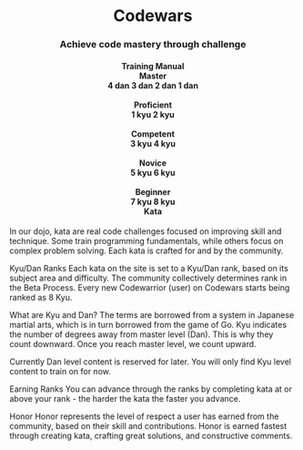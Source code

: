 <h1 align="center">Codewars</h1>

<h3 align="center">Achieve code mastery through challenge</h3>

<h4 align="center">Training Manual<br />
Master<br />
4 dan
3 dan
2 dan
1 dan<br />
<br />
Proficient<br />
1 kyu
2 kyu<br />
<br />
Competent<br />
3 kyu
4 kyu<br />
<br />
Novice<br />
5 kyu
6 kyu<br />
<br />
Beginner<br />
7 kyu
8 kyu<br />
Kata</h4>
In our dojo, kata are real code challenges focused on improving skill and technique. Some train programming fundamentals, while others focus on complex problem solving. Each kata is crafted for and by the community.

Kyu/Dan Ranks
Each kata on the site is set to a Kyu/Dan rank, based on its subject area and difficulty. The community collectively determines rank in the Beta Process. Every new Codewarrior (user) on Codewars starts being ranked as 8 Kyu.

What are Kyu and Dan? The terms are borrowed from a system in Japanese martial arts, which is in turn borrowed from the game of Go. Kyu indicates the number of degrees away from master level (Dan). This is why they count downward. Once you reach master level, we count upward.

Currently Dan level content is reserved for later. You will only find Kyu level content to train on for now.

Earning Ranks
You can advance through the ranks by completing kata at or above your rank - the harder the kata the faster you advance.

Honor
Honor represents the level of respect a user has earned from the community, based on their skill and contributions. Honor is earned fastest through creating kata, crafting great solutions, and constructive comments.

